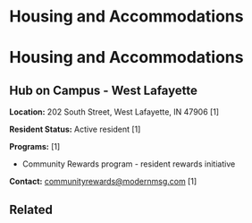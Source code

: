 # Housing and Accommodations

# Housing and Accommodations

## Hub on Campus - West Lafayette

**Location:** 202 South Street, West Lafayette, IN 47906 [1]

**Resident Status:** Active resident [1]

**Programs:** [1]
- Community Rewards program - resident rewards initiative

**Contact:** communityrewards@modernmsg.com [1]

## Related


